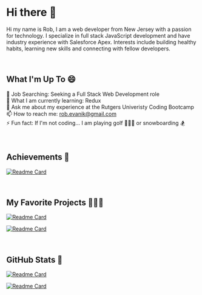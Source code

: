 # Hi there 👋
Hi my name is Rob, I am a web developer from New Jersey with a passion for technology.
I specialize in full stack JavaScript development and have industry experience with Salesforce Apex.
Interests include building healthy habits, learning new skills and connecting with fellow developers.

<br>

## What I'm Up To 😄
🔭 Job Searching: Seeking a Full Stack Web Development role <br>
🌱 What I am currently learning: Redux <br>
💬 Ask me about my experience at the Rutgers Univeristy Coding Bootcamp <br>
📫 How to reach me: rob.evanik@gmail.com <br>
⚡ Fun fact: If I'm not coding... I am playing golf 🏌🏼‍♂️ or snowboarding 🏂 <br> <br> <br>

## Achievements 💯
[![Readme Card](https://github-readme-stats.vercel.app/api/pin/?username=robjameva&repo=Achievements&theme=tokyonight
)](https://github.com/robjameva/Achievements)

<br>

## My Favorite Projects 👨🏻‍💻
[![Readme Card](https://github-readme-stats.vercel.app/api/pin/?username=robjameva&repo=easy-res-v2&theme=tokyonight
)](https://github.com/robjameva/easy-res-v2)

[![Readme Card](https://github-readme-stats.vercel.app/api/pin/?username=robjameva&repo=Did-I-Win&theme=tokyonight
)](https://github.com/robjameva/Did-I-Win)

<br>

## GitHub Stats 🎯
[![Readme Card](https://github-readme-stats.vercel.app/api?username=robjameva&show_icons=true&theme=tokyonight
)](https://github.com/robjameva/github-readme-stats)

[![Readme Card](https://github-readme-stats.vercel.app/api/top-langs/?username=robjameva&layout=compact&theme=tokyonight
)](https://github.com/robjameva/github-readme-stats)
